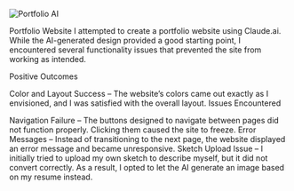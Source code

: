 ![Portfolio AI](https://github.com/user-attachments/assets/efcf7a55-6b7e-4126-90b6-d868f308b9f1)

Portfolio Website
I attempted to create a portfolio website using Claude.ai. While the AI-generated design provided a good starting point, I encountered several functionality issues that prevented the site from working as intended.

Positive Outcomes

Color and Layout Success – The website’s colors came out exactly as I envisioned, and I was satisfied with the overall layout.
Issues Encountered

Navigation Failure – The buttons designed to navigate between pages did not function properly. Clicking them caused the site to freeze.
Error Messages – Instead of transitioning to the next page, the website displayed an error message and became unresponsive.
Sketch Upload Issue – I initially tried to upload my own sketch to describe myself, but it did not convert correctly. As a result, I opted to let the AI generate an image based on my resume instead.
